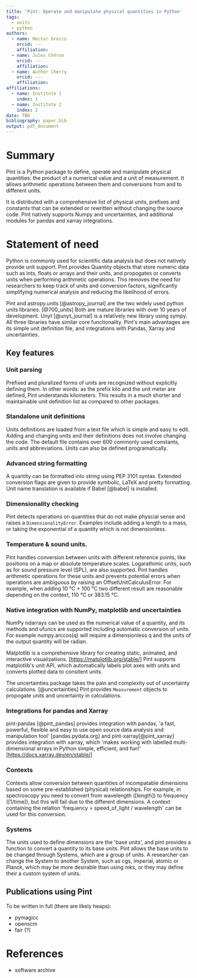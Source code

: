 ```yaml
---
title: 'Pint: Operate and manipulate physical quantities in Python'
tags:
  - units
  - python
authors:
  - name: Hector Grecco
    orcid: ---
    affiliation:
  - name: Jules Chéron
    orcid: ---
    affiliation:
  - name: Author Cherry
    orcid: ---
    affiliation:
affiliations:
  - name: Institute 1
    index: 1
  - name: Institute 2
    index: 2
date: TBD
bibliography: paper.bib
output: pdf_document
---
```


# Summary

Pint is a Python package to define, operate and manipulate physical quantities: the product of a numerical value and a unit of measurement. It allows arithmetic operations between them and conversions from and to different units.

It is distributed with a comprehensive list of physical units, prefixes and constants that can be extended or rewritten without changing the source code. Pint natively supports Numpy and uncertainties, and additional modules for pandas and xarray integrations.

# Statement of need

Python is commonly used for scientific data analysis but does not natively provide unit support. Pint provides Quantity objects that store numeric data such as ints, floats or arrays and their units, and propogates or converts units when performing arithmetic operations. This removes the need for researchers to keep track of units and conversion factors, significantly simplifying numerical analysis and reducing the likelihood of errors.

Pint and astropy.units [@astropy_journal] are the two widely used python units libraries. [@700_units] Both are mature libraries with over 10 years of development. Unyt [@unyt_journal] is a relatively new library using sympy. All three libraries have similar core functionality.  Pint's main advantages are its simple unit definition file, and integrations with Pandas, Xarray and uncertainties.

## Key features

### Unit parsing

Prefixed and pluralized forms of units are recognized without explicitly defining them. In other words: as the prefix kilo and the unit meter are defined, Pint understands kilometers. This results in a much shorter and maintainable unit definition list as compared to other packages.

### Standalone unit definitions

Units definitions are loaded from a text file which is simple and easy to edit. Adding and changing units and their definitions does not involve changing the code. The default file contains over 600 commonly used constants, units and abbreviations. Units can also be defined programatically.

### Advanced string formatting

A quantity can be formatted into string using PEP 3101 syntax. Extended conversion flags are given to provide symbolic, LaTeX and pretty formatting. Unit name translation is available if Babel [@babel] is installed.

### Dimensionality checking

Pint detects operations on quantities that do not make physcial sense and raises a `DimensionalityError`. Examples include adding a length to a mass, or taking the exponential of a quantity which is not dimensionless.

### Temperature & sound units.

Pint handles conversion between units with different reference points, like positions on a map or absolute temperature scales. Logarathimic units, such as for sound pressure level (SPL), are also supported. Pint handles arithmetic operations for these units and prevents potential errors when operations are ambiguous by raising an OffsetUnitCalculusError. For example, when adding 10 °C + 100 °C two different result are reasonable depending on the context, 110 °C  or 383.15 °C.

### Native integration with NumPy, matplotlib and uncertainties

NumPy ndarrays can be used as the numerical value of a quantity, and its methods and ufuncs are supported including automatic conversion of units. For example numpy.arccos(q) will require a dimensionless q and the units of the output quantity will be radian.

Matplotlib is a comprehensive library for creating static, animated, and interactive visualizations. [https://matplotlib.org/stable/] Pint supports matplotlib's unit API, which automatically labels plot axes with units and converts plotted data to consitent units.

The uncertainties package takes the pain and complexity out of uncertainty calculations. [@uncertainties] Pint provides `Measurement` objects to propogate units and uncertainty in calculations.

### Integrations for pandas and Xarray

pint-pandas [@pint_pandas] provides integration with pandas, 'a fast, powerful, flexible and easy to use open source data analysis and manipulation tool' [pandas.pydata.org] and pint-xarray[@pint_xarray] provides integration with xarray, which 'makes working with labelled multi-dimensional arrays in Python simple, efficient, and fun!' [https://docs.xarray.dev/en/stable/]


### Contexts

Contexts allow conversion between quantities of incompatable dimensions based on some pre-established (physical) relationships. For example, in spectroscopy you need to convert from wavelength ([length]) to frequency ([1/time]), but this will fail due to the different dimensions. A context containing the relation 'frequency = speed_of_light / wavelength' can be used for this conversion.

### Systems

The units used to define dimensions are the 'base units', and pint provides a function to convert a quantity to its base units. Pint allows the base units to be changed through Systems, which are a group of units. A researcher can change the System to another System, such as cgs, imperial, atomic or Planck, which may be more desirable than using mks, or they may define their a custom system of units.

## Publications using Pint

To be written in full (there are likely heaps):

- pymagicc
- openscm
- fair (?)

# References

- software archive
